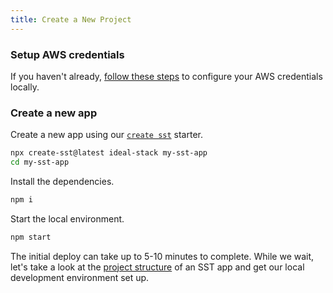 ```yaml
---
title: Create a New Project
---
```


### Setup AWS credentials

If you haven't already, [follow these steps](../advanced/iam-credentials.md#loading-from-a-file) to configure your AWS credentials locally.

### Create a new app

Create a new app using our [`create sst`](../packages/create-sst.md) starter. 

```bash
npx create-sst@latest ideal-stack my-sst-app
cd my-sst-app
```

Install the dependencies.

```bash
npm i
```

Start the local environment.

```bash
npm start
```

The initial deploy can take up to 5-10 minutes to complete. While we wait, let's take a look at the [project structure](/learn/project-structure.md) of an SST app and get our local development environment set up.
